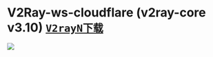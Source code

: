 # V2Ray-ws-cloudflare (v2ray-core v3.10) [`V2rayN下载`](https://github.com/2dust/v2rayN/releases/tag/1.22)
![](https://raw.githubusercontent.com/xiaokaixuan/V2Ray-ws-cloudflare/master/V2RayN.png)
